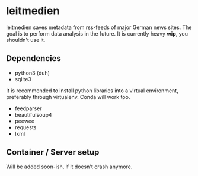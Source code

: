 # leitmedien

leitmedien saves metadata from rss-feeds of major German news sites. The goal is to perform data analysis in the future. It is currently heavy **wip**, you shouldn't use it.

## Dependencies

- python3 (duh)
- sqlite3

It is recommended to install python libraries into a virtual environment, preferably through virtualenv. Conda will work too.

- feedparser
- beautifulsoup4
- peewee
- requests
- lxml

## Container / Server setup

Will be added soon-ish, if it doesn't crash anymore.
